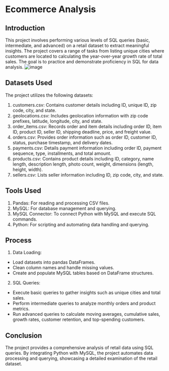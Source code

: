 # Ecommerce Analysis

## Introduction
This project involves performing various levels of SQL queries (basic, intermediate, and advanced) on a retail dataset to extract meaningful insights. The project covers a range of tasks from listing unique cities where customers are located to calculating the year-over-year growth rate of total sales. The goal is to practice and demonstrate proficiency in SQL for data analysis.
![image](https://github.com/user-attachments/assets/1d1198a2-51cf-40d1-a2b5-22e2d8771cef)

## Datasets Used
The project utilizes the following datasets:

1. customers.csv: Contains customer details including ID, unique ID, zip code, city, and state.
2. geolocations.csv: Includes geolocation information with zip code prefixes, latitude, longitude, city, and state.
3. order_items.csv: Records order and item details including order ID, item ID, product ID, seller ID, shipping deadline, price, and freight value.
4. orders.csv: Provides order information such as order ID, customer ID, status, purchase timestamp, and delivery dates.
5. payments.csv: Details payment information including order ID, payment sequence, type, installments, and total amount.
6. products.csv: Contains product details including ID, category, name length, description length, photo count, weight, dimensions (length, height, width).
7. sellers.csv: Lists seller information including ID, zip code, city, and state.

## Tools Used
1. Pandas: For reading and processing CSV files.
2. MySQL: For database management and querying.
3. MySQL Connector: To connect Python with MySQL and execute SQL commands.
4. Python: For scripting and automating data handling and querying.

## Process
1. Data Loading:
- Load datasets into pandas DataFrames.
- Clean column names and handle missing values.
- Create and populate MySQL tables based on DataFrame structures.
  
2. SQL Queries:
- Execute basic queries to gather insights such as unique cities and total sales.
- Perform intermediate queries to analyze monthly orders and product metrics.
- Run advanced queries to calculate moving averages, cumulative sales, growth rates, customer retention, and top-spending customers.

## Conclusion
The project provides a comprehensive analysis of retail data using SQL queries. By integrating Python with MySQL, the project automates data processing and querying, showcasing a detailed examination of the retail dataset.
